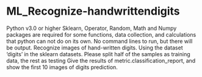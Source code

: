 # ML_Recognize-handwrittendigits
Python v3.0 or higher
Sklearn, Operator, Random, Math and Numpy packages are required for some functions, data collection, and calculations that python can not do on its own.
No command lines to run, but there will be output.
Recognize images of hand-written digits. Using the dataset ‘digits’ in the sklearn datasets. Please split half of the samples as training data, the rest as testing
Give the results of metric.classification_report, and show the first 10 images of digits prediction.
